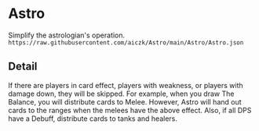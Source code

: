 # Astro

Simplify the astrologian's operation.
`https://raw.githubusercontent.com/aiczk/Astro/main/Astro/Astro.json`

## Detail
If there are players in card effect, players with weakness, or players with damage down, they will be skipped.
For example, when you draw The Balance, you will distribute cards to Melee.
However, Astro will hand out cards to the ranges when the melees have the above effect.
Also, if all DPS have a Debuff, distribute cards to tanks and healers.
